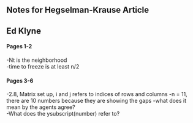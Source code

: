 ## Notes for Hegselman-Krause Article    
## Ed Klyne

#### Pages 1-2

-Nt is the neighborhood  
-time to freeze is at least n/2  

#### Pages 3-6

-2.8, Matrix set up, i and j refers to indices of rows and columns
-n = 11, there are 10 numbers because they are showing the gaps
-what does it mean by the agents agree?  
-What does the ysubscript(number) refer to?     



